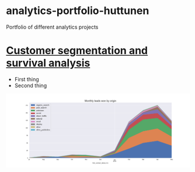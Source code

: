 # analytics-portfolio-huttunen
Portfolio of different analytics projects

# [Customer segmentation and survival analysis](https://github.com/pthuttunen/analytics-portfolio-huttunen/blob/main/FinalProject_s192311.ipynb)
* First thing
* Second thing

![](/images/closed_deal_volume.png)
